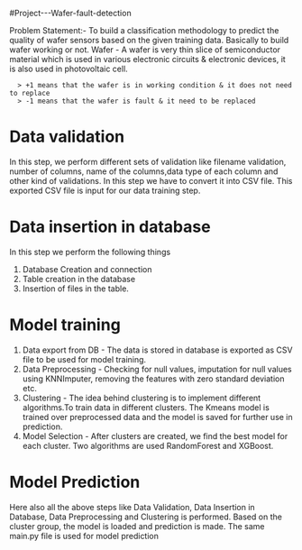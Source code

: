 #Project---Wafer-fault-detection

Problem Statement:-
To build a classification methodology to predict the quality of wafer sensors based on the given training data.
Basically to build wafer working or not.
Wafer - A wafer is very thin slice of semiconductor material which is used in various electronic circuits &
        electronic devices, it is also used in photovoltaic cell.

      > +1 means that the wafer is in working condition & it does not need to replace
      > -1 means that the wafer is fault & it need to be replaced

# Data validation
In this step, we perform different sets of validation like filename validation, number of columns, name of the
columns,data type of each column and other kind of validations. In this step we have to convert it into CSV file.
This exported CSV file is input for our data training step.

# Data insertion in database
In this step we perform the following things
   1) Database Creation and connection
   2) Table creation in the database
   3) Insertion of files in the table.

# Model training
   1) Data export from DB - The data is stored in database is exported as CSV file to be used for model training.
   2) Data Preprocessing - Checking for null values, imputation for null values using KNNImputer, 
                           removing the features with zero standard deviation etc.
   3) Clustering - The idea behind clustering is to implement different algorithms.To train data in different 
                   clusters. The Kmeans model is trained over preprocessed data and the model is saved for further 
                   use in prediction.
   4) Model Selection - After clusters are created, we find the best model for each cluster. 
                        Two algorithms are used RandomForest and XGBoost.

# Model Prediction
Here also all the above steps like Data Validation, Data Insertion in Database, Data Preprocessing and 
Clustering is performed. Based on the cluster group, the model is loaded and prediction is made. The same main.py
file is used for model prediction

